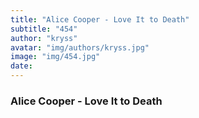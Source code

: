 ```yaml
---
title: "Alice Cooper - Love It to Death"
subtitle: "454"
author: "kryss"
avatar: "img/authors/kryss.jpg"
image: "img/454.jpg"
date:
---
```


### Alice Cooper - Love It to Death
